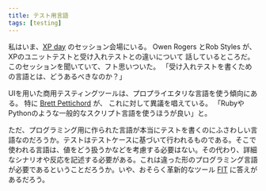 ```yaml
---
title: テスト用言語
tags: [testing]
---
```


私はいま、[XP day](http://www.xpday.org/) のセッション会場にいる。
Owen Rogers とRob Styles が、
XPのユニットテストと受け入れテストとの違いについて
話しているところだ。
このセッションを聞いていて、フト思いついた。
「受け入れテストを書くための言語とは、どうあるべきなのか？」

UIを用いた商用テスティングツールは、プロプライエタリな言語を使う傾向にある。
特に [Brett Pettichord](http://www.stickyminds.com/sitewide.asp?ObjectId=2326&ObjectType=COL&Function=edetail) が、
これに対して異議を唱えている。
「RubyやPythonのような一般的なスクリプト言語を使うほうが良い」と。

ただ、プログラミング用に作られた言語が本当にテストを書くのにふさわしい言語なのだろうか。テストはテストケースに基づいて行われるものである。そこで使われる言語は、値をどう扱うかなどを考慮する必要はない。その代わり、詳細なシナリオや反応を記述する必要がある。これは違った形のプログラミング言語が必要であるということだろうか。いや、おそらく革新的なツール [FIT](http://fit.c2.com/) に答えがあるだろう。
